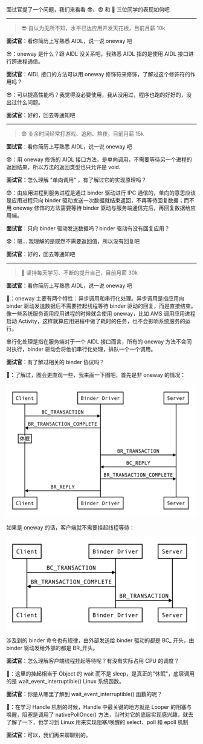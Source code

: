面试官提了一个问题，我们来看看 😎、😨 和 🤔️ 三位同学的表现如何吧

---
>😎 自认为无所不知，水平已达应用开发天花板，目前月薪 10k

**面试官**️：看你简历上写熟悉 AIDL，说一说 oneway 吧

😎：oneway 是什么？跟 AIDL 没关系吧，我熟悉 AIDL 指的是使用 AIDL 接口进行跨进程通信。

**面试官**：AIDL 接口的方法可以用 oneway 修饰符来修饰，了解过这个修饰符的作用吗？

😎：可以提高性能吗？我觉得没必要使用，我从没用过，程序也跑的好好的，没出过什么问题。

**面试官**：好的，回去等通知吧

---

>😨 业余时间经常打游戏、追剧、熬夜，目前月薪 15k
>
**面试官**：看你简历上写熟悉 AIDL，说一说 oneway 吧

😨：用 oneway 修饰的 AIDL 接口方法，是单向调用，不需要等待另一个进程的返回结果，所以方法的返回类型也只允许是 void.

**面试官**：怎么理解 "单向调用" ，有了解过它的实现原理吗？

😨：由应用进程到服务进程是通过 binder 驱动进行 IPC 通信的，单向的意思应该是应用进程只向 binder 驱动发送一次数据就结束返回，不再等待回复数据；而不用 oneway 修饰的方法需要等待 binder 驱动与服务端通信完后，再回复数据给应用端。

**面试官**：只向 binder 驱动发送数据吗？binder 驱动有没有回复应用？

😨：嗯... 我理解的是既然不需要返回值，所以没有回复吧

**面试官**：好的，回去等通知吧

---

>🤔️ 坚持每天学习、不断的提升自己，目前月薪 30k
>
**面试官**：看你简历上写熟悉 AIDL，说一说 oneway 吧

🤔️：oneway 主要有两个特性：异步调用和串行化处理。异步调用是指应用向 binder 驱动发送数据后不需要挂起线程等待 binder 驱动的回复，而是直接结束。像一些系统服务调用应用进程的时候就会使用 oneway，比如 AMS 调用应用进程启动 Activity，这样就算应用进程中做了耗时的任务，也不会影响系统服务的运行。

串行化处理是指在服务端对于一个 AIDL 接口而言，所有的 oneway 方法不会同时执行，binder 驱动会将他们串行化处理，排队一个一个调用。

**面试官**：有了解过相关的 binder 协议吗？

🤔️：了解过，图会更直观一些，我来画一下图吧，首先是非 oneway 的情况：

![](/img/binder.png)

如果是 oneway 的话，客户端就不需要挂起线程等待：

![](/img/binder_oneway.png)

涉及到的 binder 命令也有规律，由外部发送给 binder 驱动的都是 BC_ 开头，由 binder 驱动发给外部的都是 BR_开头。

**面试官**：怎么理解客户端线程挂起等待呢？有没有实际占用 CPU 的调度？

🤔️：这里的挂起相当于 Object 的 wait 而不是 sleep，是真正的"休眠"，底层调用的是 wait_event_interruptible() Linux 系统函数。

**面试官**：你是从哪里了解到 wait_event_interruptible() 函数的呢？

🤔️：在学习 Handle 机制的时候，Handle 中最关键的地方就是 Looper 的阻塞与唤醒，阻塞是调用了 nativePollOnce() 方法，当时对它的底层实现感兴趣，就去了解了一下，也学习到 Linux 用来实现阻塞/唤醒的 select、poll 和 epoll 机制

**面试官**：可以，我们再来聊聊别的。